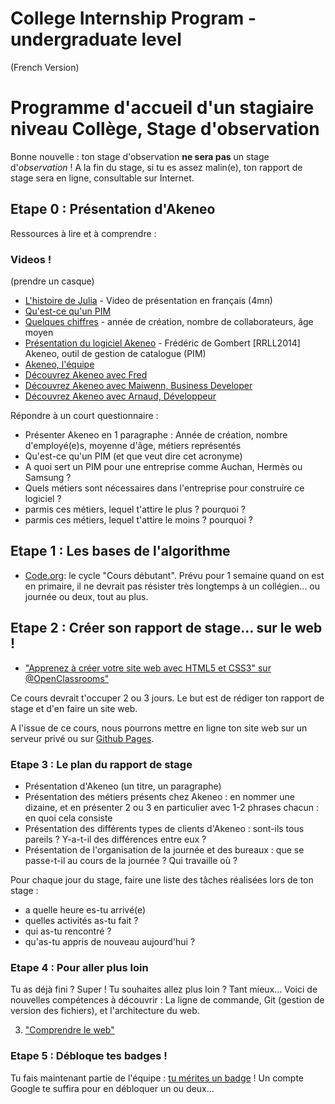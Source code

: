 # College Internship Program - undergraduate level

(French Version)

# Programme d'accueil d'un stagiaire niveau Collège, Stage d'observation

Bonne nouvelle : ton stage d'observation **ne sera pas** un stage d'*observation* !
A la fin du stage, si tu es assez malin(e), ton rapport de stage sera en ligne, consultable sur Internet.

## Etape 0 : Présentation d'Akeneo

Ressources à lire et à comprendre :


### Videos !

(prendre un casque)

- [L'histoire de Julia](https://www.youtube.com/watch?v=7lG78M8xBZ8) - Video de présentation en français (4mn)
- [Qu'est-ce qu'un PIM](https://www.akeneo.com/fr/quest-quun-pim/)
- [Quelques chiffres](http://www.welcometothejungle.co/companies/akeneo) - année de création, nombre de collaborateurs, âge moyen 
- [Présentation du logiciel Akeneo](https://www.youtube.com/watch?v=cm-b5LofkRw) - Frédéric de Gombert [RRLL2014] Akeneo, outil de gestion de catalogue (PIM)
- [Akeneo, l'équipe](https://www.youtube.com/watch?v=JfEWZGlgjmE)
- [Découvrez Akeneo avec Fred](https://www.youtube.com/watch?v=fRY23WWN9SY)
- [Découvrez Akeneo avec Maiwenn, Business Developer](https://www.youtube.com/watch?v=8KKhlDi2WvM)
- [Découvrez Akeneo avec Arnaud, Développeur](https://www.youtube.com/watch?v=CafXl1yoLl8)

Répondre à un court questionnaire :

- Présenter Akeneo en 1 paragraphe : Année de création, nombre d'employé(e)s, moyenne d'âge, métiers représentés
- Qu'est-ce qu'un PIM (et que veut dire cet acronyme)
- A quoi sert un PIM pour une entreprise comme Auchan, Hermès ou Samsung ?
- Quels métiers sont nécessaires dans l'entreprise pour construire ce logiciel ?
- parmis ces métiers, lequel t'attire le plus ? pourquoi ?
- parmis ces métiers, lequel t'attire le moins ? pourquoi ?


## Etape 1 : Les bases de l'algorithme

- [Code.org](http://www.code.org): le cycle "Cours débutant". Prévu pour 1 semaine quand on est en primaire,
il ne devrait pas résister très longtemps à un collégien... ou journée ou deux, tout au plus.

## Etape 2 : Créer son rapport de stage... sur le web !

- ["Apprenez à créer votre site web avec HTML5 et CSS3" sur @OpenClassrooms"](http://openclassrooms.com/courses/apprenez-a-creer-votre-site-web-avec-html5-et-css3)

Ce cours devrait t'occuper 2 ou 3 jours. Le but est de rédiger ton rapport de stage et d'en faire un site web.

A l'issue de ce cours, nous pourrons mettre en ligne ton site web sur un serveur privé ou sur [Github Pages](https://pages.github.com/).

### Etape 3 : Le plan du rapport de stage

- Présentation d'Akeneo (un titre, un paragraphe)
- Présentation des métiers présents chez Akeneo : en nommer une dizaine, et en présenter 2 ou 3 en particulier avec 1-2 phrases chacun : en quoi cela consiste
- Présentation des différents types de clients d'Akeneo : sont-ils tous pareils ? Y-a-t-il des différences entre eux ?
- Présentation de l'organisation de la journée et des bureaux : que se passe-t-il au cours de la journée ? Qui travaille où ?

Pour chaque jour du stage, faire une liste des tâches réalisées lors de ton stage : 
- a quelle heure es-tu arrivé(e)
- quelles activités as-tu fait ?
- qui as-tu rencontré ?
- qu'as-tu appris de nouveau aujourd'hui ?

### Etape 4 : Pour aller plus loin

Tu as déjà fini ? Super ! Tu souhaites allez plus loin ? Tant mieux...
Voici de nouvelles compétences à découvrir : La ligne de commande, Git (gestion de version des fichiers), et l'architecture du web.

3. ["Comprendre le web"](http://openclassrooms.com/courses/comprendre-le-web)

### Etape 5 : Débloque tes badges !

Tu fais maintenant partie de l'équipe : [tu mérites un badge](http://badger.akeneo.com/badges) !
Un compte Google te  suffira pour en débloquer un ou deux...

